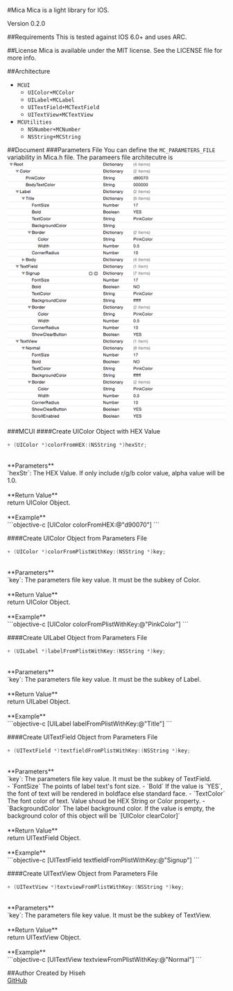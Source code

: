 #Mica
Mica is a light library for IOS. 

Version 0.2.0

##Requirements
This is tested against IOS 6.0+ and uses ARC.

##License
Mica is available under the MIT license. See the LICENSE file for more info.

##Architecture
* `MCUI`
	- `UIColor+MCColor`
	- `UILabel+MCLabel`
	- `UITextField+MCTextField`
	- `UITextView+MCTextView`
* `MCUtilities`
	- `NSNumber+MCNumber`
	- `NSString+MCString`

##Document
###Parameters File
You can define the `MC_PARAMETERS_FILE` variability in Mica.h file. The parameers file architecutre is
![Parameters File Screenshot](/doc/parameters_file_screenshot.png)

###MCUI
####Create UIColor Object with HEX Value
```objective-c
+ (UIColor *)colorFromHEX:(NSString *)hexStr;
```
<br />
**Parameters**<br />
`hexStr`: The HEX Value. If only include r/g/b color value, alpha value will be 1.0.
<br /><br />
**Return Value**<br />
return UIColor Object.
<br /><br />
**Example**<br />
```objective-c
[UIColor colorFromHEX:@"d90070"]
```

####Create UIColor Object from Parameters File
```objective-c
+ (UIColor *)colorFromPlistWithKey:(NSString *)key;
```
<br />
**Parameters**<br />
`key`: The parameters file key value. It must be the subkey of Color.
<br /><br />
**Return Value**<br />
return UIColor Object.
<br /><br />
**Example**<br />
```objective-c
[UIColor colorFromPlistWithKey:@"PinkColor"]
```

####Create UILabel Object from Parameters File
```objective-c
+ (UILabel *)labelFromPlistWithKey:(NSString *)key;
```
<br />
**Parameters**<br />
`key`: The parameters file key value. It must be the subkey of Label.
<br /><br />
**Return Value**<br />
return UILabel Object.
<br /><br />
**Example**<br />
```objective-c
[UILabel labelFromPlistWithKey:@"Title"]
```

####Create UITextField Object from Parameters File
```objective-c
+ (UITextField *)textfieldFromPlistWithKey:(NSString *)key;
```
<br />
**Parameters**<br />
`key`: The parameters file key value. It must be the subkey of TextField.<br />
- `FontSize` The points of label text's font size.
- `Bold` If the value is `YES`, the font of text will be rendered in boldface else standard face.
- `TextColor` The font color of text. Value shoud be HEX String or Color property.
- `BackgroundColor` The label background color. If the value is empty, the background color of this object will be `[UIColor clearColor]`
<br /><br />
**Return Value**<br />
return UITextField Object.
<br /><br />
**Example**<br />
```objective-c
[UITextField textfieldFromPlistWithKey:@"Signup"]
```

####Create UITextView Object from Parameters File
```objective-c
+ (UITextView *)textviewFromPlistWithKey:(NSString *)key;
```
<br />
**Parameters**<br />
`key`: The parameters file key value. It must be the subkey of TextView.
<br /><br />
**Return Value**<br />
return UITextView Object.
<br /><br />
**Example**<br />
```objective-c
[UITextView textviewFromPlistWithKey:@"Normal"]
```

##Author
Created by Hiseh<br />
[GitHub](https://github.com/hiseh/Mica.git)


